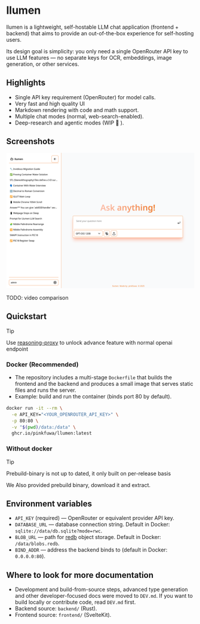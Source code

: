 # llumen

llumen is a lightweight, self-hostable LLM chat application (frontend + backend) that aims to provide an out-of-the-box experience for self-hosting users.

Its design goal is simplicity: you only need a single OpenRouter API key to use LLM features — no separate keys for OCR, embeddings, image generation, or other services.

## Highlights

- Single API key requirement (OpenRouter) for model calls.
- Very fast and high quality UI
- Markdown rendering with code and math support.
- Multiple chat modes (normal, web-search-enabled).
- Deep-research and agentic modes (WIP :construction: ).

## Screenshots

![new-chat](./screenshots/new-chat.png)

TODO: video comparison

## Quickstart

> [!TIP]
> Use [reasoning-proxy](https://github.com/Eason0729/reasoning-proxy) to unlock advance feature with normal openai endpoint

### Docker (Recommended)

- The repository includes a multi-stage `Dockerfile` that builds the frontend and the backend and produces a small image that serves static files and runs the server.
- Example: build and run the container (binds port 80 by default).

```bash
docker run -it --rm \
  -e API_KEY="<YOUR_OPENROUTER_API_KEY>" \
  -p 80:80 \
  -v "$(pwd)/data:/data" \
  ghcr.io/pinkfuwa/llumen:latest
```

### Without docker

> [!TIP]
> Prebuild-binary is not up to dated, it only built on per-release basis

We Also provided prebuild binary, download it and extract.

## Environment variables

- `API_KEY` (required) — OpenRouter or equivalent provider API key.
- `DATABASE_URL` — database connection string. Default in Docker: `sqlite://data/db.sqlite?mode=rwc`.
- `BLOB_URL` — path for [redb](https://www.redb.org/) object storage. Default in Docker: `/data/blobs.redb`.
- `BIND_ADDR` — address the backend binds to (default in Docker: `0.0.0.0:80`).

## Where to look for more documentation

- Development and build-from-source steps, advanced type generation and other developer-focused docs were moved to `DEV.md`. If you want to build locally or contribute code, read `DEV.md` first.
- Backend source: `backend/` (Rust).
- Frontend source: `frontend/` (SvelteKit).
